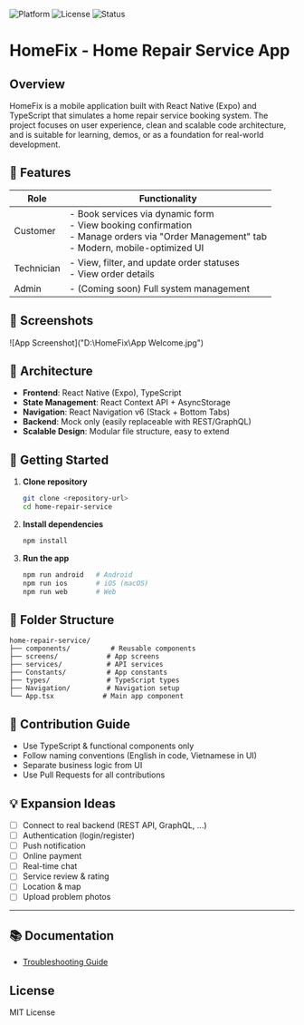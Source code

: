


![Platform](https://img.shields.io/badge/platform-React%20Native-blue)
![License](https://img.shields.io/badge/license-MIT-green)
![Status](https://img.shields.io/badge/status-beta-orange)

# HomeFix - Home Repair Service App

## Overview
HomeFix is a mobile application built with React Native (Expo) and TypeScript that simulates a home repair service booking system. The project focuses on user experience, clean and scalable code architecture, and is suitable for learning, demos, or as a foundation for real-world development.

## 🔑 Features

| Role        | Functionality                                                                 |
|-------------|-------------------------------------------------------------------------------|
| Customer    | - Book services via dynamic form <br> - View booking confirmation <br> - Manage orders via "Order Management" tab <br> - Modern, mobile-optimized UI |
| Technician  | - View, filter, and update order statuses <br> - View order details           |
| Admin       | - (Coming soon) Full system management                                        |

## 📱 Screenshots

![App Screenshot]("D:\HomeFix\App Welcome.jpg")

## 🧱 Architecture

- **Frontend**: React Native (Expo), TypeScript
- **State Management**: React Context API + AsyncStorage
- **Navigation**: React Navigation v6 (Stack + Bottom Tabs)
- **Backend**: Mock only (easily replaceable with REST/GraphQL)
- **Scalable Design**: Modular file structure, easy to extend

## 🚀 Getting Started

1. **Clone repository**
   ```bash
   git clone <repository-url>
   cd home-repair-service
   ```
2. **Install dependencies**
   ```bash
   npm install
   ```
3. **Run the app**
   ```bash
   npm run android   # Android
   npm run ios       # iOS (macOS)
   npm run web       # Web
   ```

## 📂 Folder Structure

```
home-repair-service/
├── components/          # Reusable components
├── screens/            # App screens
├── services/           # API services
├── Constants/          # App constants
├── types/              # TypeScript types
├── Navigation/         # Navigation setup
└── App.tsx            # Main app component
```

## 🤝 Contribution Guide

- Use TypeScript & functional components only
- Follow naming conventions (English in code, Vietnamese in UI)
- Separate business logic from UI
- Use Pull Requests for all contributions

## 💡 Expansion Ideas

- [ ] Connect to real backend (REST API, GraphQL, ...)
- [ ] Authentication (login/register)
- [ ] Push notification
- [ ] Online payment
- [ ] Real-time chat
- [ ] Service review & rating
- [ ] Location & map
- [ ] Upload problem photos

---

## 📚 Documentation

- [Troubleshooting Guide](./docs/Troubleshooting.md)

## License

MIT License
